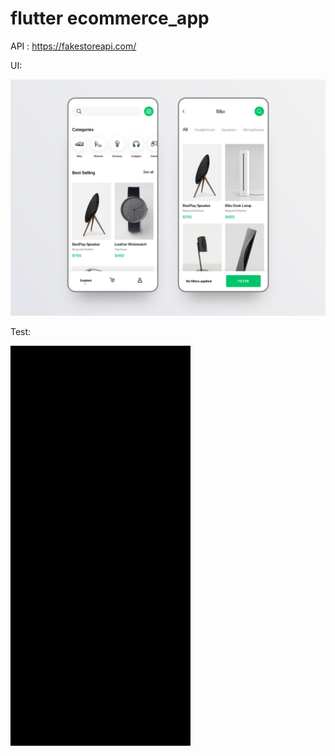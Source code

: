 # flutter ecommerce_app

API : <https://fakestoreapi.com/>

UI:

![UI](/ui.png)

Test:

![UI](/ui-test.gif)
